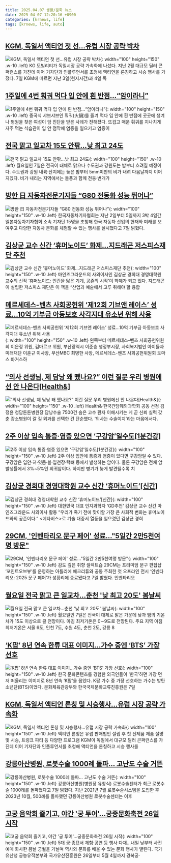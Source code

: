 ```yaml
---
title: 2025.04.07 생활/문화 뉴스
date: 2025-04-07 12:20:16 +0900
categories: [krnews, life]
tags: [krnews, life, auto]
---
```

## [KGM, 독일서 액티언 첫 선…유럽 시장 공략 박차](https://n.news.naver.com/mnews/article/092/0002369623)

![KGM, 독일서 액티언 첫 선…유럽 시장 공략 박차](https://mimgnews.pstatic.net/image/origin/092/2025/04/07/2369623.jpg?type=nf220_150){: width="100" height="150" .w-10 .left}
KG 모빌리티가 독일시장 공략 가속화에 나섰다. 지난 2월 대규모 딜러 콘퍼런스를 가진데 이어 기자단과 인플루언서를 초청해 액티언을 론칭하고 시승 행사를 가졌다. 7일 KGM에 따르면 지난 3일(현지시간)과 4일 독

## [1주일에 4번 훠궈 먹다 입 안에 흰 반점…“암이라니”](https://n.news.naver.com/mnews/article/081/0003531071)

![1주일에 4번 훠궈 먹다 입 안에 흰 반점…“암이라니”](https://mimgnews.pstatic.net/image/origin/081/2025/04/06/3531071.jpg?type=nf220_150){: width="100" height="150" .w-10 .left}
중국식 샤브샤브인 훠궈(火鍋)를 즐겨 먹다 입 안에 흰 반점에 곳곳에 생겨나 병원을 찾은 여성이 암 진단을 받은 사례가 전해졌다. 뜨겁고 매운 훠궈를 지나치게 자주 먹는 식습관이 입 안 점막에 염증을 일으키고 염증이

## [전국 맑고 일교차 15도 안팎…낮 최고 24도](https://n.news.naver.com/mnews/article/015/0005115722)

![전국 맑고 일교차 15도 안팎…낮 최고 24도](https://mimgnews.pstatic.net/image/origin/015/2025/04/07/5115722.jpg?type=nf220_150){: width="100" height="150" .w-10 .left}
월요일인 7일은 전국이 대체로 맑으나 수도권과 강원도는 밤부터 흐려질 예정이다. 수도권과 강원 내륙·산지에는 늦은 밤부터 5mm미만의 비가 내려 다음날까지 이어지겠다. 비가 내리는 지역에서는 돌풍과 함께 천둥·번개가

## [방한 日 자동차전문기자들 “G80 전동화 성능 뛰어나”](https://n.news.naver.com/mnews/article/018/0005981250)

![방한 日 자동차전문기자들 “G80 전동화 성능 뛰어나”](https://mimgnews.pstatic.net/image/origin/018/2025/04/07/5981250.jpg?type=nf220_150){: width="100" height="150" .w-10 .left}
한국자동차기자협회는 지난 2일부터 5일까지 3박 4일간 일본자동차기자협회 소속 기자단 15명을 초청해 한국 자동차 산업의 현재와 미래를 보여주고 다양한 자동차 문화를 체험할 수 있는 행사를 실시했다고 7일 밝혔다.

## [김상균 교수 신간 ‘휴머노이드’ 화제…지드래곤 저스피스재단 추천](https://n.news.naver.com/mnews/article/011/0004470992)

![김상균 교수 신간 ‘휴머노이드’ 화제…지드래곤 저스피스재단 추천](https://mimgnews.pstatic.net/image/origin/011/2025/04/07/4470992.jpg?type=nf220_150){: width="100" height="150" .w-10 .left}
마인즈그라운드의 사외이사인 김상균 경희대 경영대학원 교수의 신작 ‘휴머노이드: 인간을 닮은 기계, 공존의 시작’이 화제가 되고 있다. 지드래곤이 설립한 저스피스 재단은 이 책을 “산업과 예술에서 고루 취해야 할 융합

## [메르세데스-벤츠 사회공헌위 ‘제12회 기브앤 레이스’ 성료…10억 기부금 아동보호 사각지대 유소년 위해 사용](https://n.news.naver.com/mnews/article/016/0002453484)

![메르세데스-벤츠 사회공헌위 ‘제12회 기브앤 레이스’ 성료…10억 기부금 아동보호 사각지대 유소년 위해 사용](https://mimgnews.pstatic.net/image/origin/016/2025/04/07/2453484.jpg?type=nf220_150){: width="100" height="150" .w-10 .left}
왼쪽부터 메르세데스-벤츠 사회공헌위원회 이은정 위원, 김마르코 위원, 부산광역시 이준승 행정부시장, 사회복지법인 아이들과미래재단 이훈규 이사장, 부산MBC 최병한 사장, 메르세데스-벤츠 사회공헌위원회 토마스 바거스하

## [“의사 선생님, 제 담낭 왜 뗐나요?” 이런 질문 우리 병원에선 안 나온다[Health&]](https://n.news.naver.com/mnews/article/025/0003432328)

![“의사 선생님, 제 담낭 왜 뗐나요?” 이런 질문 우리 병원에선 안 나온다[Health&]](https://mimgnews.pstatic.net/image/origin/025/2025/04/07/3432328.jpg?type=nf220_150){: width="100" height="150" .w-10 .left}
Health&·한국간담췌외과학회 공동 선정 김정윤 청담튼튼병원장 담낭수술 7500건 숨은 고수 환자 이해시키는 게 곧 신뢰 실력 갖춘 강소병원이 갈 길 외과를 선택한 건 단순했다. ‘의사는 수술이지’라는 마음에서다.

## [2주 이상 입속 통증·염증 있으면 ‘구강암’일수도[1분건강]](https://n.news.naver.com/mnews/article/092/0002369551)

![2주 이상 입속 통증·염증 있으면 ‘구강암’일수도[1분건강]](https://mimgnews.pstatic.net/image/origin/092/2025/04/06/2369551.jpg?type=nf220_150){: width="100" height="150" .w-10 .left}
2주 이상 입안에 통증과 염증이 있다면 구강암일 수 있다. 구강암은 입안·혀·잇몸·볼·입천장·턱뼈 등에서 발생하는 암이다. 물론 구강암은 전체 암 발생률에서 3%~5%인 희귀암이다. 하지만 병기가 늦게 발견될수록 치

## [김상균 경희대 경영대학원 교수 신간 ‘휴머노이드’[신간]](https://n.news.naver.com/mnews/article/009/0005471885)

![김상균 경희대 경영대학원 교수 신간 ‘휴머노이드’[신간]](https://mimgnews.pstatic.net/image/origin/009/2025/04/07/5471885.jpg?type=nf220_150){: width="100" height="150" .w-10 .left}
대한민국 대표 인지과학자 ‘GD추천’ 김상균 교수 신간 마인즈그라운드 사외이사 활동 “우리가 죽기 전에 맞이할 가장 큰 사회적 변화는 휴머노이드와의 공존이다.” <메타버스>로 기술 대중서 열풍을 일으켰던 김상균 경희

## [29CM, '인벤타리오 문구 페어' 성료…"5일간 2만5천여명 방문"](https://n.news.naver.com/mnews/article/119/0002942123)

![29CM, '인벤타리오 문구 페어' 성료…"5일간 2만5천여명 방문"](https://mimgnews.pstatic.net/image/origin/119/2025/04/07/2942123.jpg?type=nf220_150){: width="100" height="150" .w-10 .left}
감도 깊은 취향 셀렉트숍 29CM는 프리미엄 문구 편집샵 ‘포인트오브뷰’를 운영하는 아틀리에 에크리튜와 공동 주최한 첫 오프라인 전시 ‘인벤타리오: 2025 문구 페어’가 성황리에 종료됐다고 7일 밝혔다. 인벤타리오

## [월요일 전국 맑고 큰 일교차…춘천 '낮 최고 20도' 봄날씨](https://n.news.naver.com/mnews/article/654/0000114674)

![월요일 전국 맑고 큰 일교차…춘천 '낮 최고 20도' 봄날씨](https://mimgnews.pstatic.net/image/origin/654/2025/04/06/114674.jpg?type=nf220_150){: width="100" height="150" .w-10 .left}
월요일인 7일은 전국이 대체로 맑은 가운데 낮과 밤의 기온차가 15도 이상으로 클 전망이다. 아침 최저기온은 0∼9도로 전망된다. 주요 지역 아침 최저기온은 서울 6도, 인천 7도, 수원 4도, 춘천 2도, 강릉 8

## [‘K팝’ 8년 연속 한류 대표 이미지…가수 중엔 ‘BTS’ 가장 선호](https://n.news.naver.com/mnews/article/032/0003361676)

![‘K팝’ 8년 연속 한류 대표 이미지…가수 중엔 ‘BTS’ 가장 선호](https://mimgnews.pstatic.net/image/origin/032/2025/04/07/3361676.jpg?type=nf220_150){: width="100" height="150" .w-10 .left}
한국 문화콘텐츠를 경험한 외국인들이 ‘한국’하면 가장 먼저 떠올리는 이미지로 8년 연속 ‘K팝’을 꼽았다. K팝 가수 중 가장 선호하는 가수는 방탄소년단(BTS)이었다. 문화체육관광부와 한국국제문화교류진흥원은 7일

## [KGM, 독일서 액티언 론칭 및 시승행사…유럽 시장 공략 가속화](https://n.news.naver.com/mnews/article/016/0002453563)

![KGM, 독일서 액티언 론칭 및 시승행사…유럽 시장 공략 가속화](https://mimgnews.pstatic.net/image/origin/016/2025/04/07/2453563.jpg?type=nf220_150){: width="100" height="150" .w-10 .left}
액티언 론칭은 유럽 판매법인 설립 후 첫 신제품 제품 설명 및 시승, 트렁크 파티 등 다양한 프로그램 KGM이 독일에서 대규모 딜러 콘퍼런스를 가진데 이어 기자단과 인플루언서를 초청해 액티언을 론칭하고 시승 행사를

## [강릉아산병원, 로봇수술 1000례 돌파... 고난도 수술 거뜬](https://n.news.naver.com/mnews/article/016/0002453576)

![강릉아산병원, 로봇수술 1000례 돌파... 고난도 수술 거뜬](https://mimgnews.pstatic.net/image/origin/016/2025/04/07/2453576.jpg?type=nf220_150){: width="100" height="150" .w-10 .left}
강릉아산병원(병원장 유창식) 로봇수술센터가 최근 로봇수술 1000례를 돌파했다고 7일 밝혔다. 지난 2021년 7월 로봇수술시스템을 도입한 후 2023년 10월, 500례를 돌파했던 강릉아산병원 로봇수술센터는 이후

## [고궁 음악회 즐기고, 야간 '궁 투어'…궁중문화축전 26일 시작](https://n.news.naver.com/mnews/article/001/0015314476)

![고궁 음악회 즐기고, 야간 '궁 투어'…궁중문화축전 26일 시작](https://mimgnews.pstatic.net/image/origin/001/2025/04/07/15314476.jpg?type=nf220_150){: width="100" height="150" .w-10 .left}
5대 궁·종묘서 체험·공연 등 행사 다채…내일 낮부터 사전 예매 화사한 봄날 궁궐을 거닐며 역사와 문화를 배울 수 있는 문화 행사가 열린다. 국가유산청 궁능유적본부와 국가유산진흥원은 26일부터 5월 4일까지 경복궁·


